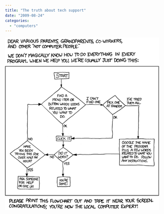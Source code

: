 ```yaml
---
title: "The truth about tech support"
date: "2009-08-24"
categories: 
  - "computers"
---
```


![tech support cheat sheet](images/tech_support_cheat_sheet.png)
